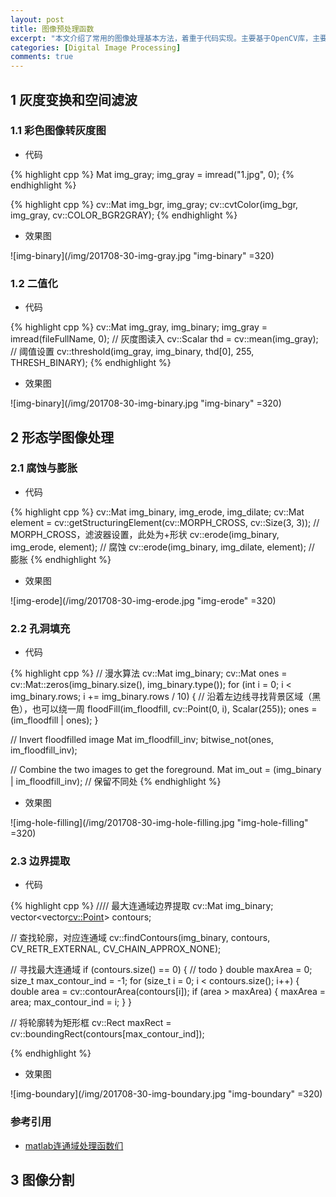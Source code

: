 ```yaml
---
layout: post
title: 图像预处理函数
excerpt: "本文介绍了常用的图像处理基本方法，着重于代码实现。主要基于OpenCV库，主要用C++和Matlab实现，函数功能分类参照《数字图像处理》。"
categories: [Digital Image Processing]
comments: true
---
```


## 1 灰度变换和空间滤波 
### 1.1 彩色图像转灰度图
* 代码 

{% highlight cpp %}
Mat img_gray;
img_gray = imread("1.jpg", 0);
{% endhighlight %}

{% highlight cpp %}
cv::Mat img_bgr, img_gray;
cv::cvtColor(img_bgr, img_gray, cv::COLOR_BGR2GRAY);
{% endhighlight %}

* 效果图

![img-binary](/img/201708-30-img-gray.jpg "img-binary" =320)


### 1.2 二值化
* 代码 

{% highlight cpp %}
cv::Mat img_gray, img_binary;
img_gray = imread(fileFullName, 0);		// 灰度图读入
cv::Scalar thd = cv::mean(img_gray);	// 阈值设置
cv::threshold(img_gray, img_binary, thd[0], 255, THRESH_BINARY);
{% endhighlight %}

* 效果图

![img-binary](/img/201708-30-img-binary.jpg "img-binary" =320)

## 2 形态学图像处理
### 2.1 腐蚀与膨胀
* 代码 

{% highlight cpp %}
cv::Mat img_binary, img_erode, img_dilate;
cv::Mat element = cv::getStructuringElement(cv::MORPH_CROSS, cv::Size(3, 3));	// MORPH_CROSS，滤波器设置，此处为+形状
cv::erode(img_binary, img_erode, element);	// 腐蚀
cv::erode(img_binary, img_dilate, element);	// 膨胀
{% endhighlight %}

* 效果图 

![img-erode](/img/201708-30-img-erode.jpg "img-erode" =320)


### 2.2 孔洞填充 
* 代码 

{% highlight cpp %}
// 漫水算法
cv::Mat img_binary;
cv::Mat ones = cv::Mat::zeros(img_binary.size(), img_binary.type());
for (int i = 0; i < img_binary.rows; i += img_binary.rows / 10) {	// 沿着左边线寻找背景区域（黑色），也可以绕一周
  floodFill(im_floodfill, cv::Point(0, i), Scalar(255));
  ones = (im_floodfill | ones);
}

// Invert floodfilled image
Mat im_floodfill_inv;
bitwise_not(ones, im_floodfill_inv);

// Combine the two images to get the foreground.
Mat im_out = (img_binary | im_floodfill_inv);	// 保留不同处
{% endhighlight %}

* 效果图 

![img-hole-filling](/img/201708-30-img-hole-filling.jpg "img-hole-filling" =320)


### 2.3 边界提取
* 代码 

{% highlight cpp %}
//// 最大连通域边界提取
cv::Mat img_binary;
vector<vector<cv::Point>> contours;

// 查找轮廓，对应连通域
cv::findContours(img_binary, contours, CV_RETR_EXTERNAL, CV_CHAIN_APPROX_NONE);

// 寻找最大连通域
if (contours.size() == 0) {
	// todo
}
double maxArea = 0;
size_t max_contour_ind = -1;
for (size_t i = 0; i < contours.size(); i++)
{
	double area = cv::contourArea(contours[i]);
	if (area > maxArea)
	{
	  maxArea = area;
	  max_contour_ind = i;
	}
}

// 将轮廓转为矩形框
cv::Rect maxRect = cv::boundingRect(contours[max_contour_ind]);
 
{% endhighlight %}

* 效果图 

![img-boundary](/img/201708-30-img-boundary.jpg "img-boundary" =320)


### 参考引用 
* [matlab连通域处理函数们](http://blog.csdn.net/abcjennifer/article/details/6672468)  

## 3 图像分割


